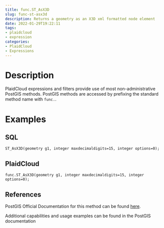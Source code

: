 ```yaml
---
title: func.ST_AsX3D
slug: func-st-asx3d
description: Returns a geometry as an X3D xml formatted node element
date: 2022-01-29T19:22:11
tags:
- plaidcloud
- expression
categories:
- PlaidCloud
- Expressions
---
```



# Description


PlaidCloud expressions and filters provide use of most non-administrative PostGIS methods. PostGIS methods are accessed by prefixing the standard method name with `func.`.



# Examples


## SQL



```
ST_AsX3D(geometry g1, integer maxdecimaldigits=15, integer options=0);
```


## PlaidCloud



```
func.ST_AsX3D(geometry g1, integer maxdecimaldigits=15, integer options=0);
```


## References


PostGIS Official Documentation for this method can be found [here](https://postgis.net/docs/manual-3.1/ST_AsX3D.html).



Additional capabilities and usage examples can be found in the PostGIS documentation


